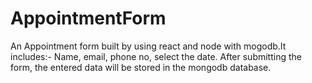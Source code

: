 # AppointmentForm

  An Appointment form built by using react and node with mogodb.It includes:- Name, email, phone no, select the date. After submitting the form, 
  the entered data will be stored in the mongodb database.
